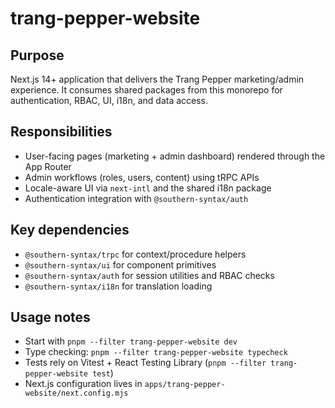 # trang-pepper-website

## Purpose
Next.js 14+ application that delivers the Trang Pepper marketing/admin experience. It consumes shared packages from this monorepo for authentication, RBAC, UI, i18n, and data access.

## Responsibilities
- User-facing pages (marketing + admin dashboard) rendered through the App Router
- Admin workflows (roles, users, content) using tRPC APIs
- Locale-aware UI via `next-intl` and the shared i18n package
- Authentication integration with `@southern-syntax/auth`

## Key dependencies
- `@southern-syntax/trpc` for context/procedure helpers
- `@southern-syntax/ui` for component primitives
- `@southern-syntax/auth` for session utilities and RBAC checks
- `@southern-syntax/i18n` for translation loading

## Usage notes
- Start with `pnpm --filter trang-pepper-website dev`
- Type checking: `pnpm --filter trang-pepper-website typecheck`
- Tests rely on Vitest + React Testing Library (`pnpm --filter trang-pepper-website test`)
- Next.js configuration lives in `apps/trang-pepper-website/next.config.mjs`

